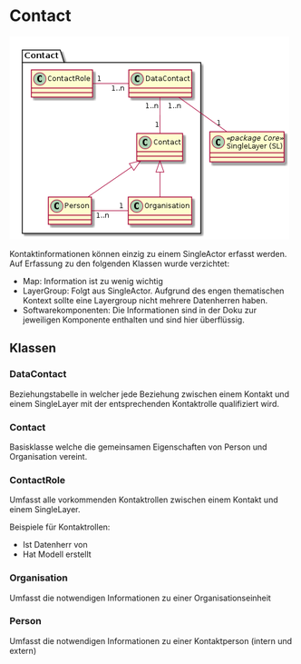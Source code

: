 # Contact

![Contact](../puml_output/simi_contact.png) 

Kontaktinformationen können einzig zu einem SingleActor erfasst werden. Auf Erfassung zu den folgenden Klassen wurde
verzichtet:
* Map: Information ist zu wenig wichtig
* LayerGroup: Folgt aus SingleActor. Aufgrund des engen thematischen Kontext sollte eine Layergroup nicht mehrere Datenherren haben.
* Softwarekomponenten: Die Informationen sind in der Doku zur jeweiligen Komponente enthalten und sind hier überflüssig. 

## Klassen

### DataContact

Beziehungstabelle in welcher jede Beziehung zwischen einem Kontakt und einem SingleLayer mit der entsprechenden Kontaktrolle qualifiziert wird.

### Contact

Basisklasse welche die gemeinsamen Eigenschaften von Person und Organisation vereint.

### ContactRole

Umfasst alle vorkommenden Kontaktrollen zwischen einem Kontakt und einem SingleLayer.

Beispiele für Kontaktrollen:
* Ist Datenherr von
* Hat Modell erstellt

### Organisation

Umfasst die notwendigen Informationen zu einer Organisationseinheit

### Person

Umfasst die notwendigen Informationen zu einer Kontaktperson (intern und extern)
